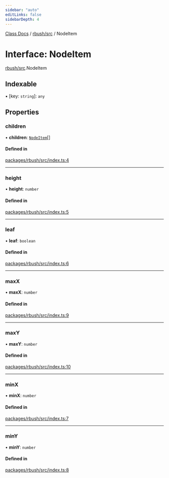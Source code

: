 ```yaml
---
sidebar: "auto"
editLinks: false
sidebarDepth: 4
---
```


[Class Docs](../index.md) / [rbush/src](../modules/rbush_src.md) / NodeItem

# Interface: NodeItem

[rbush/src](../modules/rbush_src.md).NodeItem

## Indexable

▪ [key: `string`]: `any`

## Properties

### children

• **children**: [`NodeItem`](rbush_src.NodeItem.md)[]

#### Defined in

[packages/rbush/src/index.ts:4](https://github.com/sakitam-fdd/wind-layer/blob/fa9bdd2/packages/rbush/src/index.ts#L4)

___

### height

• **height**: `number`

#### Defined in

[packages/rbush/src/index.ts:5](https://github.com/sakitam-fdd/wind-layer/blob/fa9bdd2/packages/rbush/src/index.ts#L5)

___

### leaf

• **leaf**: `boolean`

#### Defined in

[packages/rbush/src/index.ts:6](https://github.com/sakitam-fdd/wind-layer/blob/fa9bdd2/packages/rbush/src/index.ts#L6)

___

### maxX

• **maxX**: `number`

#### Defined in

[packages/rbush/src/index.ts:9](https://github.com/sakitam-fdd/wind-layer/blob/fa9bdd2/packages/rbush/src/index.ts#L9)

___

### maxY

• **maxY**: `number`

#### Defined in

[packages/rbush/src/index.ts:10](https://github.com/sakitam-fdd/wind-layer/blob/fa9bdd2/packages/rbush/src/index.ts#L10)

___

### minX

• **minX**: `number`

#### Defined in

[packages/rbush/src/index.ts:7](https://github.com/sakitam-fdd/wind-layer/blob/fa9bdd2/packages/rbush/src/index.ts#L7)

___

### minY

• **minY**: `number`

#### Defined in

[packages/rbush/src/index.ts:8](https://github.com/sakitam-fdd/wind-layer/blob/fa9bdd2/packages/rbush/src/index.ts#L8)
